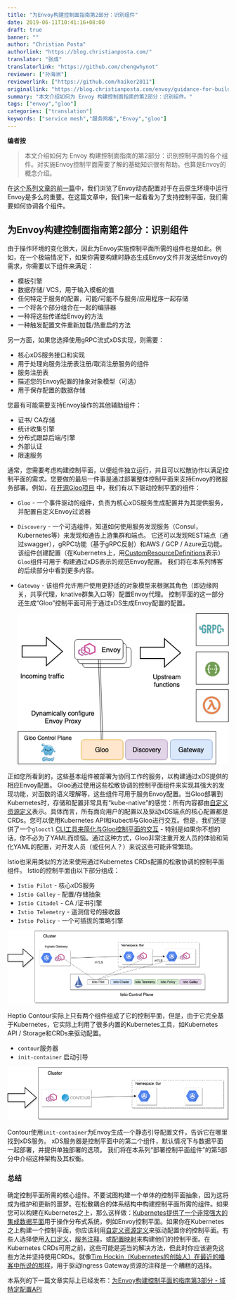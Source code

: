 ```yaml
---
title: "为Envoy构建控制面指南第2部分：识别组件"
date: 2019-06-11T10:41:16+08:00
draft: true
banner: ""
author: "Christian Posta"
authorlink: "https://blog.christianposta.com/"
translator: "张成"
translatorlink: "https://github.com/chengwhynot"
reviewer: ["孙海洲"]
reviewerlink: ["https://github.com/haiker2011"]
originallink: "https://blog.christianposta.com/envoy/guidance-for-building-a-control-plane-for-envoy-identify-components/"
summary: "本文介绍如何为 Envoy 构建控制面指南的第2部分：识别组件。"
tags: ["envoy","gloo"]
categories: ["translation"]
keywords: ["service mesh","服务网格","Envoy","gloo"]
---
```


**编者按**

> 本文介绍如何为 Envoy 构建控制面指南的第2部分：识别控制平面的各个组件。对实施Envoy控制平面需要了解的基础知识很有帮助。也算是Envoy的概念介绍。

在[这个系列文章的前一篇](https://blog.christianposta.com/envoy/guidance-for-building-a-control-plane-to-manage-envoy-proxy-based-infrastructure/)中，我们浏览了Envoy动态配置对于在云原生环境中运行Envoy是多么的重要。在这篇文章中，我们来一起看看为了支持控制平面，我们需要如何协调各个组件。

## 为Envoy构建控制面指南第2部分：识别组件

由于操作环境的变化很大，因此为Envoy实施控制平面所需的组件也是如此。例如，在一个极端情况下，如果你需要构建时静态生成Envoy文件并发送给Envoy的需求，你需要以下组件来满足：

- 模板引擎
- 数据存储/ VCS，用于输入模板的值
- 任何特定于服务的配置，可能/可能不与服务/应用程序一起存储
- 一个将各个部分组合在一起的编排器
- 一种将这些传递给Envoy的方法
- 一种触发配置文件重新加载/热重启的方法

另一方面，如果您选择使用gRPC流式xDS实现，则需要：

- 核心xDS服务接口和实现
- 用于处理向服务注册表注册/取消注册服务的组件
- 服务注册表
- 描述您的Envoy配置的抽象对象模型（可选）
- 用于保存配置的数据存储

您最有可能需要支持Envoy操作的其他辅助组件：

- 证书/ CA存储
- 统计收集引擎
- 分布式跟踪后端/引擎
- 外部认证
- 限速服务

通常，您需要考虑构建控制平面，以便组件独立运行，并且可以松散协作以满足控制平面的需求。您要做的最后一件事是通过部署整体控制平面来支持Envoy的微服务部署。例如，在[开源Gloo项目](https://gloo.solo.io/) 中，我们有以下驱动控制平面的组件：

- `Gloo` - 一个事件驱动的组件，负责为核心xDS服务生成配置并为其提供服务，并配置自定义Envoy过滤器

- `Discovery` - 一个可选组件，知道如何使用服务发现服务（Consul，Kubernetes等）来发现和通告上游集群和端点。 它还可以发现REST端点（通过swagger），gRPC功能（基于gRPC反射）和AWS / GCP / Azure云功能。 该组件创建配置（在Kubernetes上，用[CustomResourceDefinitions](https://kubernetes.io/docs/concepts/extend-kubernetes/api-extension/custom-resources/)表示）`Gloo`组件可用于 构建通过xDS表示的规范Envoy配置。 我们将在本系列博客的后续部分中看到更多内容。

- `Gateway` - 该组件允许用户使用更舒适的对象模型来根据其角色（即边缘网关，共享代理，knative群集入口等）配置Envoy代理。 控制平面的这一部分还生成“Gloo”控制平面可用于通过xDS生成Envoy配置的配置。

  ![img](./gloo-control-plane.png)

正如您所看到的，这些基本组件被部署为协同工作的服务，以构建通过xDS提供的相应Envoy配置。 Gloo通过使用这些松散协调的控制平面组件来实现其强大的发现功能，对函数的语义理解等，这些组件可用于服务Envoy配置。当Gloo部署到Kubernetes时，存储和配置非常具有“kube-native”的感觉：所有内容都由[自定义资源定义](https://kubernetes.io/docs/concepts/extend-kubernetes/api-extension/custom-resources/)表示。具体而言，所有面向用户的配置以及驱动xDS端点的核心配置都是CRDs。您可以使用Kubernetes API和kubectl与Gloo进行交互。但是，我们还提供了一个`glooctl` [CLI工具来简化与Gloo控制平面的交互](https://gloo.solo.io/cli/) - 特别是如果你不想的话，你不必为了YAML而烦恼。通过这种方式，Gloo非常注重开发人员的体验和简化YAML的配置，对开发人员（或任何人？）来说这些可能非常繁琐。

Istio也采用类似的方法来使用通过Kubernetes CRDs配置的松散协调的控制平面组件。 Istio的控制平面由以下部分组成：

 - `Istio Pilot`  - 核心xDS服务
 - `Istio Galley`  - 配置/存储抽象
 - `Istio Citadel`  -  CA /证书引擎
 - `Istio Telemetry` - 遥测信号的接收器
 - `Istio Policy` - 一个可插拔的策略引擎

![img](./istio-control-plane.png)

Heptio Contour实际上只有两个组件组成了它的控制平面，但是，由于它完全基于Kubernetes，它实际上利用了很多内置的Kubernetes工具，如Kubernetes API / Storage和CRDs来驱动配置。

 - `contour`服务器
 - `init-container` 启动引导

![img](./contour-control-plane.png)

Contour使用`init-container`为Envoy生成一个静态引导配置文件，告诉它在哪里找到xDS服务。 xDS服务器是控制平面中的第二个组件，默认情况下与数据平面一起部署，并提供单独部署的选项。 我们将在本系列“部署控制平面组件”的第5部分中介绍这种架构及其权衡。

### 总结

确定控制平面所需的核心组件。不要试图构建一个单体的控制平面抽象，因为这将成为维护和更新的噩梦。在松散耦合的体系结构中构建控制平面所需的组件。如果您可以构建在Kubernetes之上，那么这样做：[Kubernetes提供了一个非常强大的集成数据平面](https://medium.com/@allingeek/kubernetes-as-a-common-ops-data-plane-f8f2cf40cd59 )用于操作分布式系统，例如Envoy控制平面。如果你在Kubernetes之上构建一个控制平面，你应该利用[自定义资源定义](https://kubernetes.io/docs/concepts/extend-kubernetes/api-extension/custom-resources/)来驱动配置你的控制平面。有些人选择使用[入口定义](https://github.com/kubernetes/ingress-nginx/blob/master/docs/user-guide/nginx-configuration/annotations.md)，[服务注释](https://www.getambassador.io/reference/configuration/)，或[配置映射](https://www.youtube.com/watch?v=a1tXFUrqt5M&list=PLj6h78yzYM2PF_iYEBntfR0m4KAZET18Q&index=14&t=0s)来构建他们的控制平面。在Kubernetes CRDs可用之前，这些可能是适当的解决方法，但此时你应该避免这些方法并坚持使用CRDs。就像[Tim Hockin（Kubernetes的创始人）在最近的播客中所说的那样](https://kubernetespodcast.com/episode/041-ingress/)，用于驱动Ingress Gateway资源的注释是一个糟糕的选择。

本系列的下一篇文章实际上已经发布：[为Envoy构建控制平面的指南第3部分 - 域特定配置API](https://blog.christianposta.com/envoy/guidance-for-building-a-control-plane-for-envoy-domain-specific-configuration-api/)